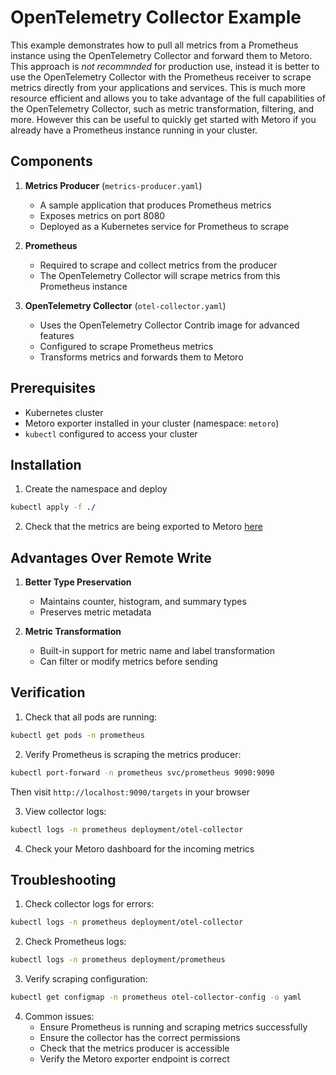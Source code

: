 # OpenTelemetry Collector Example

This example demonstrates how to pull all metrics from a Prometheus instance using the OpenTelemetry Collector and forward them to Metoro.
This approach is *not recommnded* for production use, instead it is better to use the OpenTelemetry Collector with the Prometheus receiver to scrape metrics directly from your applications and services.
This is much more resource efficient and allows you to take advantage of the full capabilities of the OpenTelemetry Collector, such as metric transformation, filtering, and more.
However this can be useful to quickly get started with Metoro if you already have a Prometheus instance running in your cluster.

## Components

1. **Metrics Producer** (`metrics-producer.yaml`)
   - A sample application that produces Prometheus metrics
   - Exposes metrics on port 8080
   - Deployed as a Kubernetes service for Prometheus to scrape

2. **Prometheus**    
   - Required to scrape and collect metrics from the producer
   - The OpenTelemetry Collector will scrape metrics from this Prometheus instance

3. **OpenTelemetry Collector** (`otel-collector.yaml`)
   - Uses the OpenTelemetry Collector Contrib image for advanced features
   - Configured to scrape Prometheus metrics
   - Transforms metrics and forwards them to Metoro

## Prerequisites

- Kubernetes cluster
- Metoro exporter installed in your cluster (namespace: `metoro`)
- `kubectl` configured to access your cluster

## Installation

1. Create the namespace and deploy
```bash
kubectl apply -f ./
```

2. Check that the metrics are being exported to Metoro [here](https://us-east.metoro.io/metric-explorer?chart=%7B%22startTime%22%3A1738455127%2C%22endTime%22%3A1738456027%2C%22metricSpecifiers%22%3A%5B%7B%22visualization%22%3A%7B%22displayName%22%3A%22Tcp+Connections%22%7D%2C%22metricName%22%3A%22otel_exporter_jumpy_gauge%22%2C%22filters%22%3A%7B%22dataType%22%3A%22Map%22%2C%22value%22%3A%5B%5D%7D%2C%22excludeFilters%22%3A%7B%22dataType%22%3A%22Map%22%2C%22value%22%3A%5B%5D%7D%2C%22splits%22%3A%5B%5D%2C%22metricType%22%3A%22metric%22%2C%22functions%22%3A%5B%5D%2C%22aggregation%22%3A%22avg%22%2C%22bucketSize%22%3A0%7D%5D%2C%22type%22%3A%22line%22%7D&startEnd=)


## Advantages Over Remote Write

1. **Better Type Preservation**
   - Maintains counter, histogram, and summary types
   - Preserves metric metadata

2. **Metric Transformation**
   - Built-in support for metric name and label transformation
   - Can filter or modify metrics before sending

## Verification

1. Check that all pods are running:
```bash
kubectl get pods -n prometheus
```

2. Verify Prometheus is scraping the metrics producer:
```bash
kubectl port-forward -n prometheus svc/prometheus 9090:9090
```
Then visit `http://localhost:9090/targets` in your browser

3. View collector logs:
```bash
kubectl logs -n prometheus deployment/otel-collector
```

4. Check your Metoro dashboard for the incoming metrics

## Troubleshooting

1. Check collector logs for errors:
```bash
kubectl logs -n prometheus deployment/otel-collector
```

2. Check Prometheus logs:
```bash
kubectl logs -n prometheus deployment/prometheus
```

3. Verify scraping configuration:
```bash
kubectl get configmap -n prometheus otel-collector-config -o yaml
```

4. Common issues:
   - Ensure Prometheus is running and scraping metrics successfully
   - Ensure the collector has the correct permissions
   - Check that the metrics producer is accessible
   - Verify the Metoro exporter endpoint is correct
